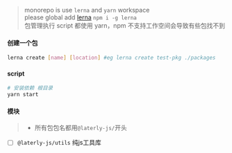 > monorepo is use `lerna` and `yarn` workspace  
> please global add [lerna](https://www.npmjs.com/package/lerna) `npm i -g lerna`  
> 包管理执行 script 都使用 yarn，npm 不支持工作空间会导致有些包找不到

#### 创建一个包

```sh
lerna create [name] [location] #eg lerna create test-pkg ./packages
```
#### script

```sh
# 安装依赖 根目录
yarn start
```

#### 模块

> - 所有包包名都用`@laterly-js/`开头

- [ ] `@laterly-js/utils` 纯js工具库



